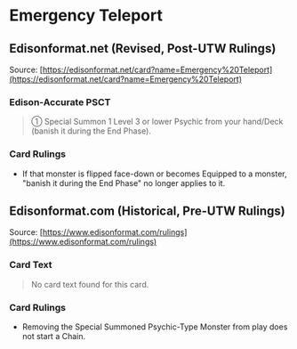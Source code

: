 # Emergency Teleport

## Edisonformat.net (Revised, Post-UTW Rulings)

Source: [https://edisonformat.net/card?name=Emergency%20Teleport](https://edisonformat.net/card?name=Emergency%20Teleport)

### Edison-Accurate PSCT

> ① Special Summon 1 Level 3 or lower Psychic from your hand/Deck (banish it during the End Phase).

### Card Rulings

*   If that monster is flipped face-down or becomes Equipped to a monster, "banish it during the End Phase" no longer applies to it.


## Edisonformat.com (Historical, Pre-UTW Rulings)

Source: [https://www.edisonformat.com/rulings](https://www.edisonformat.com/rulings)

### Card Text

> No card text found for this card.

### Card Rulings

*   Removing the Special Summoned Psychic-Type Monster from play does not start a Chain.


